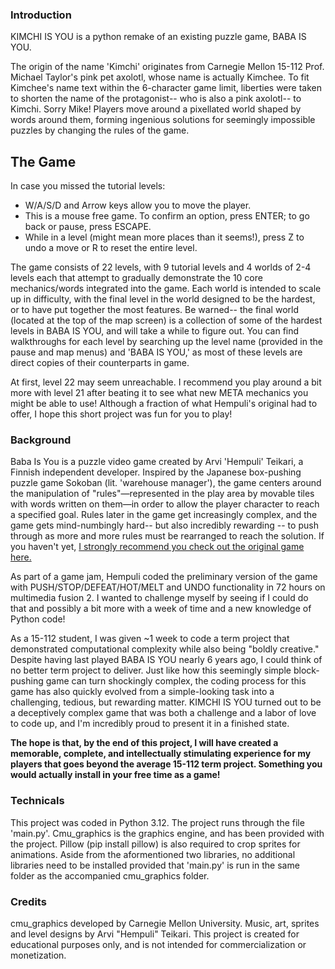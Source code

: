 ### Introduction
KIMCHI IS YOU is a python remake of an existing puzzle game, BABA IS YOU. 

The origin of the name 'Kimchi' originates from Carnegie Mellon 15-112 Prof. Michael Taylor's pink pet axolotl, whose name is actually Kimchee. To fit Kimchee's name text within the 6-character game limit, liberties were taken to shorten the name of the protagonist-- who is also a pink axolotl-- to Kimchi. Sorry Mike! Players move around a pixellated world shaped by words around them, forming ingenious solutions for seemingly impossible puzzles by changing the rules of the game.

## The Game
In case you missed the tutorial levels:
- W/A/S/D and Arrow keys allow you to move the player. 
- This is a mouse free game. To confirm an option, press ENTER; to go back or pause, press ESCAPE.
- While in a level (might mean more places than it seems!), press Z to undo a move or R to reset the entire level.

The game consists of 22 levels, with 9 tutorial levels and 4 worlds of 2-4 levels each that attempt to gradually demonstrate the 10 core mechanics/words integrated into the game. Each world is intended to scale up in difficulty, with the final level in the world designed to be the hardest, or to have put together the most features. Be warned-- the final world (located at the top of the map screen) is a collection of some of the hardest levels in BABA IS YOU, and will take a while to figure out. You can find walkthroughs for each level by searching up the level name (provided in the pause and map menus) and 'BABA IS YOU,' as most of these levels are direct copies of their counterparts in game. 

At first, level 22 may seem unreachable. I recommend you play around a bit more with level 21 after beating it to see what new META mechanics you might be able to use! Although a fraction of what Hempuli's original had to offer, I hope this short project was fun for you to play! 

### Background
Baba Is You is a puzzle video game created by Arvi 'Hempuli' Teikari, a Finnish independent developer. Inspired by the Japanese box-pushing puzzle game Sokoban (lit. 'warehouse manager'), the game centers around the manipulation of "rules"—represented in the play area by movable tiles with words written on them—in order to allow the player character to reach a specified goal. Rules later in the game get increasingly complex, and the game gets mind-numbingly hard-- but also incredibly rewarding -- to push through as more and more rules must be rearranged to reach the solution. If you haven't yet, [I strongly recommend you check out the original game here.](https://store.steampowered.com/app/736260/Baba_Is_You/)

As part of a game jam, Hempuli coded the preliminary version of the game with PUSH/STOP/DEFEAT/HOT/MELT and UNDO functionality in 72 hours on multimedia fusion 2. I wanted to challenge myself by seeing if I could do that and possibly a bit more with a week of time and a new knowledge of Python code! 

As a 15-112 student, I was given ~1 week to code a term project that demonstrated computational complexity while also being "boldly creative." Despite having last played BABA IS YOU nearly 6 years ago, I could think of no better term project to deliver. Just like how this seemingly simple block-pushing game can turn shockingly complex, the coding process for this game has also quickly evolved from a simple-looking task into a challenging, tedious, but rewarding matter. KIMCHI IS YOU turned out to be a deceptively complex game that was both a challenge and a labor of love to code up, and I'm incredibly proud to present it in a finished state.

**The hope is that, by the end of this project, I will have created a memorable, complete, and intellectually stimulating experience for my players that goes beyond the average 15-112 term project. Something you would actually install in your free time as a game!**

### Technicals
This project was coded in Python 3.12. The project runs through the file 'main.py'. Cmu_graphics is the graphics engine, and has been provided with the project. Pillow (pip install pillow) is also required to crop sprites for animations. 
Aside from the aformentioned two libraries, no additional libraries need to be installed provided that 'main.py' is run in the same folder as the accompanied cmu_graphics folder.

### Credits
cmu_graphics developed by Carnegie Mellon University. 
Music, art, sprites and level designs by Arvi "Hempuli" Teikari. 
This project is created for educational purposes only, and is not intended for commercialization or monetization.
